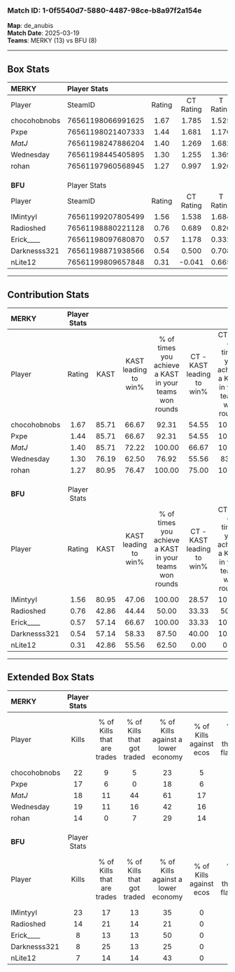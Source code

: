 ### Match ID: 1-0f5540d7-5880-4487-98ce-b8a97f2a154e  
**Map**: de_anubis  
**Match Date**: 2025-03-19  
**Teams**: MERKY (13) vs BFU (8)  

---  

## Box Stats  

| **MERKY**    | Player Stats      |        |           |          |       |       |       |         |        |      |     |
| :- | :- | :-: | :-: | :-: | :-: | :-: | :-: | :-: | :-: | :-: | :-: |
| Player       | SteamID           | Rating | CT Rating | T Rating | KAST  |  ADR  | Kills | Assists | Deaths | K/D  | HS% |
| chocohobnobs | 76561198066991625 |  1.67  |   1.785   |  1.525   | 85.71 | 100.1 |  22   |    3    |   10   | 2.20 | 50  |
| Pxpe         | 76561198021407333 |  1.44  |   1.681   |  1.170   | 85.71 | 81.0  |  17   |    4    |   9    | 1.89 | 64  |
| _MatJ_       | 76561198247886204 |  1.40  |   1.269   |  1.682   | 85.71 | 88.9  |  18   |    8    |   14   | 1.29 | 33  |
| Wednesday    | 76561198445405895 |  1.30  |   1.255   |  1.369   | 76.19 | 87.7  |  19   |    5    |   16   | 1.19 | 26  |
| rohan        | 76561197960568945 |  1.27  |   0.997   |  1.926   | 80.95 | 84.8  |  14   |   11    |   11   | 1.27 | 57  |
|              |                   |        |           |          |       |       |       |         |        |      |     |
|              |                   |        |           |          |       |       |       |         |        |      |     |
|              |                   |        |           |          |       |       |       |         |        |      |     |
| **BFU**      | Player Stats      |        |           |          |       |       |       |         |        |      |     |
| Player       | SteamID           | Rating | CT Rating | T Rating | KAST  |  ADR  | Kills | Assists | Deaths | K/D  | HS% |
| IMintyyI     | 76561199207805499 |  1.56  |   1.538   |  1.684   | 80.95 | 113.8 |  23   |    7    |   17   | 1.35 | 43  |
| Radioshed    | 76561198880221128 |  0.76  |   0.689   |  0.820   | 42.86 | 80.0  |  14   |    3    |   18   | 0.78 | 57  |
| Erick____    | 76561198097680870 |  0.57  |   1.178   |  0.332   | 57.14 | 62.3  |   8   |    9    |   19   | 0.42 | 37  |
| Darknesss321 | 76561198871938566 |  0.54  |   0.500   |  0.708   | 57.14 | 45.8  |   8   |    3    |   17   | 0.47 | 37  |
| nLite12      | 76561199809657848 |  0.31  |  -0.041   |  0.665   | 42.86 | 38.1  |   7   |    2    |   19   | 0.37 | 42  |
---  

## Contribution Stats  

| **MERKY**    | Player Stats |       |                      |                                                        |                           |                                                             |                          |                                                            |
| :- | :-: | :-: | :-: | :-: | :-: | :-: | :-: | :-: |
| Player       |    Rating    | KAST  | KAST leading to win% | % of times you achieve a KAST in your teams won rounds | CT - KAST leading to win% | CT - % of times you achieve a KAST in your teams won rounds | T - KAST leading to win% | T - % of times you achieve a KAST in your teams won rounds |
| chocohobnobs |     1.67     | 85.71 |        66.67         |                         92.31                          |           54.55           |                           100.00                            |          85.71           |                           85.71                            |
| Pxpe         |     1.44     | 85.71 |        66.67         |                         92.31                          |           54.55           |                           100.00                            |          85.71           |                           85.71                            |
| _MatJ_       |     1.40     | 85.71 |        72.22         |                         100.00                         |           66.67           |                           100.00                            |          77.78           |                           100.00                           |
| Wednesday    |     1.30     | 76.19 |        62.50         |                         76.92                          |           55.56           |                            83.33                            |          71.43           |                           71.43                            |
| rohan        |     1.27     | 80.95 |        76.47         |                         100.00                         |           75.00           |                           100.00                            |          77.78           |                           100.00                           |
|              |              |       |                      |                                                        |                           |                                                             |                          |                                                            |
|              |              |       |                      |                                                        |                           |                                                             |                          |                                                            |
|              |              |       |                      |                                                        |                           |                                                             |                          |                                                            |
| **BFU**      | Player Stats |       |                      |                                                        |                           |                                                             |                          |                                                            |
| Player       |    Rating    | KAST  | KAST leading to win% | % of times you achieve a KAST in your teams won rounds | CT - KAST leading to win% | CT - % of times you achieve a KAST in your teams won rounds | T - KAST leading to win% | T - % of times you achieve a KAST in your teams won rounds |
| IMintyyI     |     1.56     | 80.95 |        47.06         |                         100.00                         |           28.57           |                           100.00                            |          60.00           |                           100.00                           |
| Radioshed    |     0.76     | 42.86 |        44.44         |                         50.00                          |           33.33           |                            50.00                            |          50.00           |                           50.00                            |
| Erick____    |     0.57     | 57.14 |        66.67         |                         100.00                         |           33.33           |                           100.00                            |          100.00          |                           100.00                           |
| Darknesss321 |     0.54     | 57.14 |        58.33         |                         87.50                          |           40.00           |                           100.00                            |          71.43           |                           83.33                            |
| nLite12      |     0.31     | 42.86 |        55.56         |                         62.50                          |           0.00            |                            0.00                             |          71.43           |                           83.33                            |
---  

## Extended Box Stats  

| **MERKY**    | Player Stats |                            |                            |                                    |                         |                              |                                 |        |                             |                                     |                          |                               |                            |
| :- | :-: | :-: | :-: | :-: | :-: | :-: | :-: | :-: | :-: | :-: | :-: | :-: | :-: |
| Player       |    Kills     | % of Kills that are trades | % of Kills that got traded | % of Kills against a lower economy | % of Kills against ecos | % of Kills that are flawless | % of Kills that are close duels | Deaths | % of Deaths that get traded | % of Deaths against a lower economy | % of Deaths against ecos | % of Deaths that are flawless | % of Deaths that are close |
| chocohobnobs |      22      |             9              |             5              |                 23                 |            5            |              50              |                5                |   10   |             10              |                 20                  |            0             |              60               |             10             |
| Pxpe         |      17      |             6              |             0              |                 18                 |            6            |              53              |                6                |   9    |             11              |                 33                  |            0             |              44               |             11             |
| _MatJ_       |      18      |             11             |             44             |                 61                 |           17            |              72              |                6                |   14   |             14              |                 14                  |            0             |              43               |             14             |
| Wednesday    |      19      |             11             |             16             |                 42                 |           16            |              53              |               16                |   16   |              0              |                 25                  |            0             |              56               |             0              |
| rohan        |      14      |             0              |             7              |                 29                 |           14            |              43              |               14                |   11   |             36              |                 36                  |            0             |              55               |             9              |
|              |              |                            |                            |                                    |                         |                              |                                 |        |                             |                                     |                          |                               |                            |
|              |              |                            |                            |                                    |                         |                              |                                 |        |                             |                                     |                          |                               |                            |
|              |              |                            |                            |                                    |                         |                              |                                 |        |                             |                                     |                          |                               |                            |
| **BFU**      | Player Stats |                            |                            |                                    |                         |                              |                                 |        |                             |                                     |                          |                               |                            |
| Player       |    Kills     | % of Kills that are trades | % of Kills that got traded | % of Kills against a lower economy | % of Kills against ecos | % of Kills that are flawless | % of Kills that are close duels | Deaths | % of Deaths that get traded | % of Deaths against a lower economy | % of Deaths against ecos | % of Deaths that are flawless | % of Deaths that are close |
| IMintyyI     |      23      |             17             |             13             |                 35                 |            0            |              57              |                4                |   17   |             12              |                 24                  |            0             |              35               |             18             |
| Radioshed    |      14      |             21             |             14             |                 21                 |            0            |              43              |                7                |   18   |              6              |                 28                  |            0             |              67               |             0              |
| Erick____    |      8       |             13             |             13             |                 50                 |            0            |              50              |               13                |   19   |             26              |                 21                  |            0             |              42               |             11             |
| Darknesss321 |      8       |             25             |             13             |                 25                 |            0            |              50              |                0                |   17   |             18              |                 24                  |            0             |              59               |             6              |
| nLite12      |      7       |             14             |             14             |                 43                 |            0            |              43              |               29                |   19   |             11              |                 21                  |            0             |              74               |             11             |
